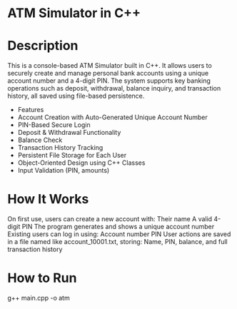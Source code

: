 # ATM Simulator in C++
# Description
This is a console-based ATM Simulator built in C++. It allows users to securely create and manage personal bank accounts using a unique account number and a 4-digit PIN.
The system supports key banking operations such as deposit, withdrawal, balance inquiry, and transaction history, all saved using file-based persistence.

* Features
* Account Creation with Auto-Generated Unique Account Number
* PIN-Based Secure Login
* Deposit & Withdrawal Functionality
* Balance Check
* Transaction History Tracking
* Persistent File Storage for Each User
* Object-Oriented Design using C++ Classes
* Input Validation (PIN, amounts)

# How It Works
On first use, users can create a new account with:
Their name
A valid 4-digit PIN
The program generates and shows a unique account number
Existing users can log in using:
Account number
PIN
User actions are saved in a file named like account_10001.txt, storing:
Name, PIN, balance, and full transaction history

# How to Run
g++ main.cpp -o atm
